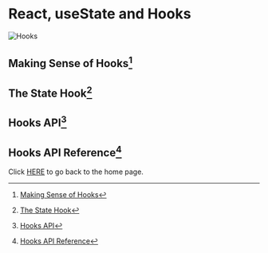 # React, useState and Hooks

![Hooks](https://encrypted-tbn0.gstatic.com/images?q=tbn:ANd9GcRyCbFb2xatcFXrfvaYo6VrPFAC4QOjvJgAyA&usqp=CAU)

## Making Sense of Hooks[^1]



## The State Hook[^2]



## Hooks API[^3]



## Hooks API Reference[^4]



Click [HERE](README.md) to go back to the home page.

[^1]: [Making Sense of Hooks](https://medium.com/@dan_abramov/making-sense-of-react-hooks-fdbde8803889)

[^2]: [The State Hook](https://reactjs.org/docs/hooks-state.html)

[^3]: [Hooks API](https://reactjs.org/docs/hooks-overview.html)

[^4]: [Hooks API Reference](https://reactjs.org/docs/hooks-reference.html)